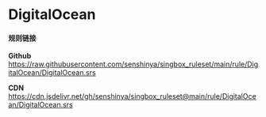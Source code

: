 # DigitalOcean

#### 规则链接

**Github**
https://raw.githubusercontent.com/senshinya/singbox_ruleset/main/rule/DigitalOcean/DigitalOcean.srs

**CDN**
https://cdn.jsdelivr.net/gh/senshinya/singbox_ruleset@main/rule/DigitalOcean/DigitalOcean.srs